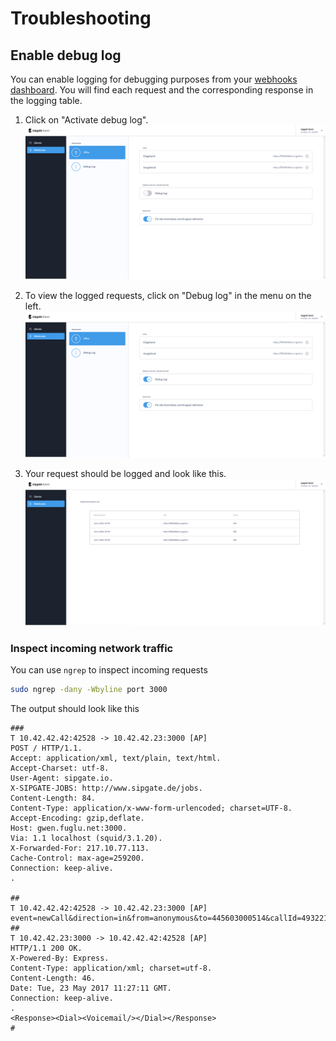 # Troubleshooting

## Enable debug log

You can enable logging for debugging purposes from your [webhooks dashboard](https://console.sipgate.com/webhooks). You will find each request and the corresponding response in the logging table.

1. Click on "Activate debug log".
    ![Click on "Activate debug log".](../img/debug-sipgate-io-step1.png)

2. To view the logged requests, click on "Debug log" in the menu on the left.
    ![To view the logged requests, click on "Debug log" in the menu on the left.](../img/debug-sipgate-io-step2.png)

3. Your request should be logged and look like this.
    ![Your request should be logged and look like this.](../img/debug-sipgate-io-step3.png)


### Inspect incoming network traffic

You can use `ngrep` to inspect incoming requests 
```bash
sudo ngrep -dany -Wbyline port 3000
```

The output should look like this
```
###
T 10.42.42.42:42528 -> 10.42.42.23:3000 [AP]
POST / HTTP/1.1.
Accept: application/xml, text/plain, text/html.
Accept-Charset: utf-8.
User-Agent: sipgate.io.
X-SIPGATE-JOBS: http://www.sipgate.de/jobs.
Content-Length: 84.
Content-Type: application/x-www-form-urlencoded; charset=UTF-8.
Accept-Encoding: gzip,deflate.
Host: gwen.fuglu.net:3000.
Via: 1.1 localhost (squid/3.1.20).
X-Forwarded-For: 217.10.77.113.
Cache-Control: max-age=259200.
Connection: keep-alive.
.

##
T 10.42.42.42:42528 -> 10.42.42.23:3000 [AP]
event=newCall&direction=in&from=anonymous&to=445603000514&callId=4932215337270853042
##
T 10.42.42.23:3000 -> 10.42.42.42:42528 [AP]
HTTP/1.1 200 OK.
X-Powered-By: Express.
Content-Type: application/xml; charset=utf-8.
Content-Length: 46.
Date: Tue, 23 May 2017 11:27:11 GMT.
Connection: keep-alive.
.
<Response><Dial><Voicemail/></Dial></Response>
#
``` 
